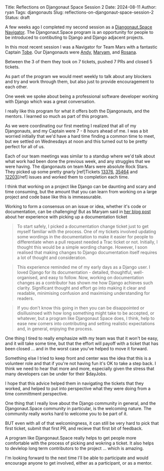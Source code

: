 Title: Reflections on Djangonaut Space Session 2
Date: 2024-08-11
Author: ryan
Tags: djangonauts
Slug: reflections-on-djangonaut-space-session-2
Status: draft

A few weeks ago I completed my second session as a [Djangonaut.Space](https://djangonaut.space/) [Navigator](https://github.com/djangonaut-space/program/blob/main/navigators.md). The Djangonaut.Space program is an opportunity for people to be introduced to contibuting to Django and Django adjacent projects.

In this most recent session I was a Navigator for Team Mars with a fantastic Captain [Tobe](https://www.linkedin.com/in/emmanuel-katchy). Our Djangonauts were [Andy](https://softwarecrafts.uk/), [Maryam](https://www.linkedin.com/in/maryam-yusuf/), and [Rosana](https://rosanarufer.blogspot.com/).

Between the 3 of them they took on 7 tickets, pushed 7 PRs and closed 5 tickets.

As part of the program we would meet weekly to talk about any blockers and try and work through them, but also just to provide encouragement to each other.

One week we spoke about being a professional software developer working with Django which was a great conversation.

I really like this program for what it offers both the Djangonauts, and the mentors. I learned so much as part of this program.

As we were coordinating our first meeting I realized that all of my Djangonauts, and my Captain were 7 - 8 hours ahead of me. I was a bit worried initially that we'd have a hard time finding a common time to meet, but we settled on Wednesdays at noon and this turned out to be pretty perfect for all of us.

Each of our team meetings was similar to a standup where we'd talk about what work had been done the previous week, and any struggles that we were having. The djangonauts on team Mars were absolute Rock Stars. They picked up some pretty gnarly [ref]Tickets [13376](https://code.djangoproject.com/ticket/13376), [35464](https://code.djangoproject.com/ticket/35464) and [12203](https://code.djangoproject.com/ticket/12203)[/ref] issues and worked them to completion each time.

I think that working on a project like Django can be daunting and scary and time consuming, but the amount that you can learn from working on a large project and code base like this is immeasurable.

Working to form a consensus on an issue or idea, whether it's code or documentation, can be challenging! But as Maryam said in [her blog post](https://maryam.hashnode.dev/contributing-to-django-with-djangonaut-space) about her experience with picking up a documentation ticket

> To start safely, I picked a documentation change ticket just to get myself familiar with the process. One of my tickets involved updating some wordings in the documentation to make it easier for people to differentiate when a pull request needed a Trac ticket or not. Initially, I thought this would be a simple wording change. However, I soon realised that making changes to Django documentation itself requires a lot of thought and consideration.

> This experience reminded me of my early days as a Django user. I loved Django for its documentation - detailed, thoughtful, well-organised, and easy to follow. Now, working on documentation changes as a contributor has shown me how Django achieves such clarity. Significant thought and effort go into making it clear and readable, minimising confusion and maximising understanding for readers.

> If you don't know this going in then you can be disappointed or disillusinoed with how long something might take to be accepted, or whatever, but a program like Djangonaut Space does, I think, help to ease new comers into contributing and setting realistic expectations and, in general, enjoying the process.

One thing I tired to really emphasize with my team was that it won't be easy, and it will take some time, but that the effort will payoff with a ticket that has been closed ... and in the worst case you've helped to move it forward.

Something else I tried to keep front and center was the idea that this is a volunteer role and that if you're not having fun it's OK to take a step back. I think we need to hear that more and more, especially given the stress that many developers can be under for their $dayJobs.

I hope that this advice helped them in navigating the tickets that they worked, and helped to put into perspective what they were doing from a time committment perspective.

One thing that I really love about the Django community in general, and the Djangonaut.Space community in particular, is the welcoming nature. The community really works hard to welcome you to be part of it.

BUT even with all of that welcomingness, it can still be very hard to pick that first ticket, submit that first PR, and recieve that first bit of feedback.

A program like Djangonaut.Space really helps to get people more comfortable with the process of picking and wokring a ticket. It also helps to devlelop long term contributors to the project ... which is amazing.

I'm looking forward to the next time I'll be able to participate and would encourage anyone to get involved, either as a participant, or as a mentor.
